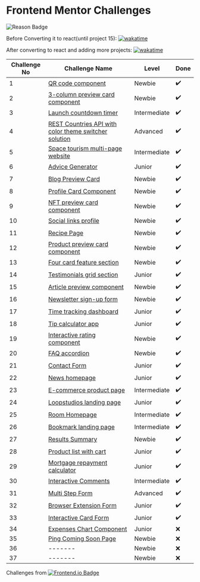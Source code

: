 # Frontend Mentor Challenges

 ![Reason Badge](https://img.shields.io/badge/Personal_Project-10b981?style=plastic)

Before Converting it to react(until project 15): [![wakatime](https://wakatime.com/badge/github/sumaiyakawsar/FrontendMentorsChallenges.svg)](https://wakatime.com/badge/github/sumaiyakawsar/FrontendMentorsChallenges)

After converting to react and adding more projects: [![wakatime](https://wakatime.com/badge/github/sumaiyakawsar/frontend-mentor-challenges-using-react.svg)](https://wakatime.com/badge/github/sumaiyakawsar/frontend-mentor-challenges-using-react)



| Challenge No | Challenge Name                                                                                                          | Level        | Done |
| ------------ | ----------------------------------------------------------------------------------------------------------------------- | ------------ | ---- |
| 1            | [QR code component](https://sumaiyakawsar.github.io/frontend-mentor-challenges-using-react/project1)                    | Newbie       | ✔️    |
| 2            | [3-column preview card component](https://sumaiyakawsar.github.io/frontend-mentor-challenges-using-react/project2)      | Newbie       | ✔️    |
| 3            | [Launch countdown timer](https://sumaiyakawsar.github.io/frontend-mentor-challenges-using-react/project3)               | Intermediate | ✔️    |
| 4            | [REST Countries API with color theme switcher solution](https://sumaiyakawsar.github.io/rest-api-countries-react/)      | Advanced     | ✔️    |
| 5            | [Space tourism multi-page website](https://sumaiyakawsar.github.io/space-tourism-website/)                              | Intermediate | ✔️    |
| 6            | [Advice Generator](https://sumaiyakawsar.github.io/sk-advice-generator/)                                                | Junior       | ✔️    |
| 7            | [Blog Preview Card](https://sumaiyakawsar.github.io/frontend-mentor-challenges-using-react/project7)                    | Newbie       | ✔️    |
| 8            | [Profile Card Component](https://sumaiyakawsar.github.io/frontend-mentor-challenges-using-react/project8)               | Newbie       | ✔️    |
| 9            | [NFT preview card component](https://sumaiyakawsar.github.io/frontend-mentor-challenges-using-react/project9)           | Newbie       | ✔️    |
| 10           | [Social links profile](https://sumaiyakawsar.github.io/frontend-mentor-challenges-using-react/project10)                | Newbie       | ✔️    |
| 11           | [Recipe Page](https://sumaiyakawsar.github.io/frontend-mentor-challenges-using-react/project11)                         | Newbie       | ✔️    |
| 12           | [Product preview card component](https://sumaiyakawsar.github.io/frontend-mentor-challenges-using-react/project12)      | Newbie       | ✔️    |
| 13           | [Four card feature section](hhttps://sumaiyakawsar.github.io/frontend-mentor-challenges-using-react/project13)          | Newbie       | ✔️    |
| 14           | [Testimonials grid section](https://sumaiyakawsar.github.io/frontend-mentor-challenges-using-react/project14)           | Junior       | ✔️    |
| 15           | [Article preview component](https://sumaiyakawsar.github.io/frontend-mentor-challenges-using-react/project15)           | Newbie       | ✔️    |
| 16           | [Newsletter sign-up form](https://sumaiyakawsar.github.io/frontend-mentor-challenges-using-react/16-newsletter-sign-up) | Newbie       | ✔️    |
| 17           | [Time tracking dashboard](https://sumaiyakawsar.github.io/frontend-mentor-challenges-using-react/#/project17)           | Junior       | ✔️    |
| 18           | [Tip calculator app](https://sumaiyakawsar.github.io/frontend-mentor-challenges-using-react/#/project18)                | Junior       | ✔️    |
| 19           | [Interactive rating component](https://sumaiyakawsar.github.io/frontend-mentor-challenges-using-react/#/project19)      | Newbie       | ✔️    |
| 20           | [FAQ accordion](https://sumaiyakawsar.github.io/frontend-mentor-challenges-using-react/#/project20)                     | Newbie       | ✔️    |
| 21           | [Contact Form](https://sumaiyakawsar.github.io/frontend-mentor-challenges-using-react/#/project21)                      | Junior       | ✔️    |
| 22           | [News homepage](https://sumaiyakawsar.github.io/frontend-mentor-challenges-using-react/#/project22)                     | Junior       | ✔️    |
| 23           | [E-commerce product page](https://sumaiyakawsar.github.io/frontend-mentor-challenges-using-react/#/project23)           | Intermediate | ✔️    |
| 24           | [Loopstudios landing page](https://sumaiyakawsar.github.io/frontend-mentor-challenges-using-react/#/project24)          | Junior       | ✔️    |
| 25           | [Room Homepage](https://sumaiyakawsar.github.io/frontend-mentor-challenges-using-react/#/project25)                     | Intermediate | ✔️    |
| 26           | [Bookmark landing page](https://sumaiyakawsar.github.io/frontend-mentor-challenges-using-react/#/project26)             | Intermediate | ✔️    |
| 27           | [Results Summary](https://sumaiyakawsar.github.io/frontend-mentor-challenges-using-react/#/project27)                   | Newbie       | ✔️    |
| 28           | [Product list with cart](https://sumaiyakawsar.github.io/frontend-mentor-challenges-using-react/#/project28)            | Junior       | ✔️    |
| 29           | [Mortgage repayment calculator](https://sumaiyakawsar.github.io/frontend-mentor-challenges-using-react/#/project29)     | Junior       | ✔️    |
| 30           | [Interactive Comments](https://sumaiyakawsar.github.io/frontend-mentor-challenges-using-react/#/project30)              | Intermediate | ✔️    |
| 31           | [Multi Step Form](https://sumaiyakawsar.github.io/frontend-mentor-challenges-using-react/#/project31)                   | Advanced     | ✔️    |
| 32           | [Browser Extension Form](https://sumaiyakawsar.github.io/frontend-mentor-challenges-using-react/#/project32)            | Junior       | ✔️    |
| 33           | [Interactive Card Form](https://sumaiyakawsar.github.io/frontend-mentor-challenges-using-react/#/project33)             | Junior       | ✔️    |
| 34           | [Expenses Chart Component](https://sumaiyakawsar.github.io/frontend-mentor-challenges-using-react/#/project34)             | Junior       | ❌    |
| 35           | [Ping Coming Soon Page](https://sumaiyakawsar.github.io/frontend-mentor-challenges-using-react/#/project35)             | Newbie       | ❌    |
| 36           | -------                                                                                                                 | Newbie       | ❌    |
| 37           | -------                                                                                                                 | Newbie       | ❌    |



Challenges from [![Frontend.io Badge](https://img.shields.io/badge/-_Frontend.io_-3F54A3?style=plastic&labelColor=3F54A3&logo=frontend-mentor&logoColor=white&link=https://www.frontendmentor.io)](https://www.frontendmentor.io/profile/sumaiyakawsar)